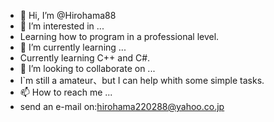 - 👋 Hi, I’m @Hirohama88
- 👀 I’m interested in ...
- Learning how to program in a professional level.
- 🌱 I’m currently learning ...
- Currently learning C++ and C#.
- 💞️ I’m looking to collaborate on ...
- I`m still a amateur、but I can help whith some simple tasks.
- 📫 How to reach me ...
- send an e-mail on:hirohama220288@yahoo.co.jp

<!---
Hirohama88/Hirohama88 is a ✨ special ✨ repository because its `README.md` (this file) appears on your GitHub profile.
You can click the Preview link to take a look at your changes.
--->
